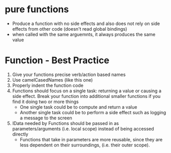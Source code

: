 # pure functions
- Produce a function with no side effects and also does not rely on side effects from other code (doesn't read global bindings)
- when called with the same arguemnts, it always produces the same value

# Function - Best Practice
1. Give your functions precise verb/action based names
2. Use camelCasedNames (like this one)
3. Properly indent the function code
4. Functions should focus on a single task: returning a value or causing a side effect. Break your function into additional smaller functions if you find it doing two or more things
    * One single task could be to compute and return a value 
    * Another single task could be to perform a side effect such as logging a message to the screen
5. IData needed by Functions should be passed in as parameters/arguments (i.e. local scope) instead of being accessed directly
   * Functions that take in parameters are more reusable, since they are less dependent on their surroundings, (i.e. their outer scope).